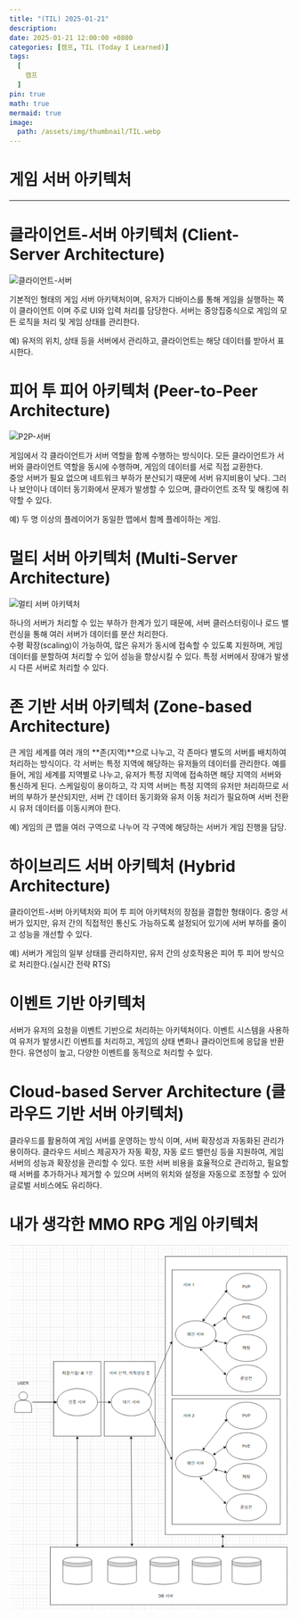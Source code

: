 ```yaml
---
title: "(TIL) 2025-01-21"
description: 
date: 2025-01-21 12:00:00 +0800
categories: [캠프, TIL (Today I Learned)]
tags:
  [
    캠프
  ]
pin: true
math: true
mermaid: true
image:
  path: /assets/img/thumbnail/TIL.webp
---
```


# 게임 서버 아키텍처

---

# 클라이언트-서버 아키텍처 (Client-Server Architecture)

![클라이언트-서버](https://hanamon.kr/wp-content/uploads/2021/09/client-server-architecture.png)

기본적인 형태의 게임 서버 아키텍처이며, 유저가 디바이스를 통해 게임을 실행하는 쪽이 클라이언트 이며 주로 UI와 입력 처리를 담당한다. 서버는 중앙집중식으로 게임의 모든 로직을 처리 및 게임 상태를 관리한다.  

예) 유저의 위치, 상태 등을 서버에서 관리하고, 클라이언트는 해당 데이터를 받아서 표시한다.

# 피어 투 피어 아키텍처 (Peer-to-Peer Architecture)

![P2P-서버](https://mblogthumb-phinf.pstatic.net/MjAyMDA5MThfMjAy/MDAxNjAwNDAwNTIyMDUz.6LxSQSCxv4qI0aV5ufnzo9Ujyrsq4-nRNRDqeQCMH2cg.738M1B6snnsuIjJgEVo2SK5vqgltCnOArZTv_HikgKcg.PNG.pcmola/%ED%94%BC%ED%88%AC%ED%94%BC.png?type=w800)

게임에서 각 클라이언트가 서버 역할을 함께 수행하는 방식이다. 모든 클라이언트가 서버와 클라이언트 역할을 동시에 수행하며, 게임의 데이터를 서로 직접 교환한다.  
중앙 서버가 필요 없으며 네트워크 부하가 분산되기 때문에 서버 유지비용이 낮다. 그러나 보안이나 데이터 동기화에서 문제가 발생할 수 있으며, 클라이언트 조작 및 해킹에 취약할 수 있다.

예) 두 명 이상의 플레이어가 동일한 맵에서 함께 플레이하는 게임.

# 멀티 서버 아키텍처 (Multi-Server Architecture) 

![멀티 서버 아키텍처](https://www.iwinv.kr/upload/TinyMCE/source/%ED%99%98%EC%98%81%ED%99%98/137a47d9eb74e83ef30deafd19bb0617.png)

하나의 서버가 처리할 수 있는 부하가 한계가 있기 때문에, 서버 클러스터링이나 로드 밸런싱을 통해 여러 서버가 데이터를 분산 처리한다.  
수평 확장(scaling)이 가능하여, 많은 유저가 동시에 접속할 수 있도록 지원하며, 게임 데이터를 분할하여 처리할 수 있어 성능을 향상시킬 수 있다.
특정 서버에서 장애가 발생 시 다른 서버로 처리할 수 있다.

# 존 기반 서버 아키텍처 (Zone-based Architecture)

큰 게임 세계를 여러 개의 **존(지역)**으로 나누고, 각 존마다 별도의 서버를 배치하여 처리하는 방식이다. 각 서버는 특정 지역에 해당하는 유저들의 데이터를 관리한다. 예를 들어, 게임 세계를 지역별로 나누고, 유저가 특정 지역에 접속하면 해당 지역의 서버와 통신하게 된다.
스케일링이 용이하고, 각 지역 서버는 특정 지역의 유저만 처리하므로 서버의 부하가 분산되지만, 서버 간 데이터 동기화와 유저 이동 처리가 필요하며 서버 전환 시 유저 데이터를 이동시켜야 한다.

예) 게임의 큰 맵을 여러 구역으로 나누어 각 구역에 해당하는 서버가 게임 진행을 담당.

# 하이브리드 서버 아키텍처 (Hybrid Architecture)

클라이언트-서버 아키텍처와 피어 투 피어 아키텍처의 장점을 결합한 형태이다. 중앙 서버가 있지만, 유저 간의 직접적인 통신도 가능하도록 설정되어 있기에 서버 부하를 줄이고 성능을 개선할 수 있다.

예) 서버가 게임의 일부 상태를 관리하지만, 유저 간의 상호작용은 피어 투 피어 방식으로 처리한다.(실시간 전략 RTS)

# 이벤트 기반 아키텍처

서버가 유저의 요청을 이벤트 기반으로 처리하는 아키텍처이다. 이벤트 시스템을 사용하여 유저가 발생시킨 이벤트를 처리하고, 게임의 상태 변화나 클라이언트에 응답을 반환한다. 유연성이 높고, 다양한 이벤트를 동적으로 처리할 수 있다. 

# Cloud-based Server Architecture (클라우드 기반 서버 아키텍처)

클라우드를 활용하여 게임 서버를 운영하는 방식 이며, 서버 확장성과 자동화된 관리가 용이하다. 클라우드 서비스 제공자가 자동 확장, 자동 로드 밸런싱 등을 지원하여, 게임 서버의 성능과 확장성을 관리할 수 있다. 또한 서버 비용을 효율적으로 관리하고, 필요할 때 서버를 추가하거나 제거할 수 있으며 서버의 위치와 설정을 자동으로 조정할 수 있어 글로벌 서비스에도 유리하다.


# 내가 생각한 MMO RPG 게임 아키텍처 

![게임실행](/assets/img/TIL/250121/001.png)